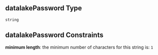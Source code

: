 ## datalakePassword Type

`string`

## datalakePassword Constraints

**minimum length**: the minimum number of characters for this string is: `1`

